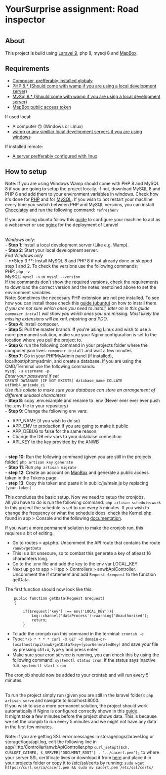 <p align="center"><h1>YourSurprise assignment: Road inspector<h1></p>

## About

This project is build using [Laravel 9](https://laravel.com/), php 8, mysql 8 and [MapBox](https://www.mapbox.com/).

## Requirements
- [Composer, prefferably installed globaly](https://getcomposer.org/download/)
- [PHP 8.* (Should come with wamp if you are using a local development server)](https://www.php.net/downloads)
- [MySql 8.* (Should come with wamp if you are using a local development server)](https://www.mysql.com/)
- [MapBox public access token](https://www.mapbox.com/)

If used local:
- A computer 🙃 (Windows or Linux)
- [wamp or any similiar local development servers if you are using windows](https://www.wampserver.com/en/download-wampserver-64bits/)

If installed remote:
- [A server prefferably configured with linux](https://www.ibm.com/nl-en/it-infrastructure/servers?utm_content=SRCWW&p1=Search&p4=43700068028831511&p5=p&gclid=CjwKCAjw0a-SBhBkEiwApljU0rJ6KR7_kgbR2_Y5UAEfMzWWJyQ6myY4FJVOGwVp6wt1HS-YOJOrZhoCy08QAvD_BwE&gclsrc=aw.ds)

## How to setup

Note: If you are using Windows Wamp should come with PHP 8 and MySQL 8 if you are going to setup the project locally. If not, download MySQL 8 and PHP 8 and add them to your environment variables in windows. Check how it's done for [PHP](https://www.php.net/manual/en/faq.installation.php) and for [MySQL](https://stackoverflow.com/questions/5920136/mysql-is-not-recognised-as-an-internal-or-external-command-operable-program-or-b).
If you wish to not restart your machine every time you switch between PHP and MySQL versions, you can install [Chocolatey](https://chocolatey.org/install) and run the following command: ```refreshenv```

If you are using ubuntu follow this [guide](https://linuxhint.com/install_apache_web_server_ubuntu/) to configure your machine to act as a webserver or use [nginx](https://laravel.com/docs/9.x/deployment) for the deployment of Laravel

<br>*Windows only:*
<br>- **Step 1**: Install a local development server (Like e.g. Wamp).
<br>- **Step 2**: Start your local development server.
<br>*End Windows only*
<br>- **Step 3 **: Install MySQL 8 and PHP 8 if not already done or skipped step 1 and 2. To check the versions use the following commands:
<br>PHP: ```php -v```
<br>MySQL: ```mysql -v``` or ```mysql --version```
<br>If the commands don't show the required versions, check the requirements to download the correct version and the notes mentoined above to set the environment variables.
<br>Note: Sometimes the neccesary PHP extension are not pre installed. To see how you can install those check this [guide (ubuntu)](https://computingforgeeks.com/how-to-install-php-on-ubuntu-2/) on how to install them. *If you are not sure which ones you need to install, later on in this guide ```composer install``` will show you which ones you are missing. Most likely the missing extensions will be xml, mbstring and PDO*.
<br>- **Step 4**: Install composer.
<br>- **Step 5**: Pull the master branch. If you're using Linux and wish to use a more permanent solution, make sure your Nginx configuration is set to the location where you pull the project to.
<br>- **Step 6**: run the following command in your projects folder where the composer.json lives: ```composer install``` and wait a few minutes
<br>- **Step 7**: Go in your PHPMyAdmin panel (if installed), localhost/phpmyadmin, and create a database. If you are using the CMD/Terminal use the following commands:
<br>```mysql -u username -p```
<br>*Enter your password if set*
<br>```CREATE DATABASE [IF NOT EXISTS] database_name COLLATE utf8mb4_unicode_ci```
<br>*Use this collate to make sure your database can store an arrangement of different unuasal charachters*
<br>- **Step 8**: copy .env.example and rename to .env (Never ever ever ever push the .env file to your repository)
<br>- **Step 9**: Change the following env vars:
   
   - APP_NAME (if you wish to do so)
   - APP_ENV to production if you are going to make it public
   - APP_DEBUG to false for the same reason
   - Change the DB env vars to your database connection
   - API_KEY to the key provided by the ANWB
   
<br>- **step 10**: Run the following command (given you are still in the projects folder) ```php artisan key:generate```
<br>- **Step 11**: Run ```php artisan migrate```
<br>- **step 12**: Create an account on [MapBox](https://www.mapbox.com/) and generate a public access token in the Tokens page.
<br>- **step 13**: Copy this token and paste it in public/js/main.js by replacing ```[your-token]```

This concludes the basic setup. Now we need to setup the cronjobs.
<br> All you have to do is run the following command: ```php artisan schedule:work```
<br> In this project the schedule is set to run every 5 minutes. If you wish to change the frequency or what the schedule does, check the Kernel.php found in app > Console and the following [documentation](https://laravel.com/docs/9.x/scheduling#defining-schedules).

If you want a more permanent solution to make the cronjob run, this requires a bit of editing.
- Go to routes > api.php. Uncomment the API route that contains the route ```/anwb/getData``` 
- This is a bit unsecure, so to combat this generate a key of atleast 16 charachters long.
- Go to the .env file and add the key to the env var LOCAL_KEY.
- Next up go to app > Htpp > Controllers > anwbApiController. Uncomment the if statement and add ```Request $request``` to the function getData.

The first function should now look like this:
``` 
    public function getData(Request $request)
    {

        if($request['key'] !== env('LOCAL_KEY')){
            Log::channel('dataProcess')->warning('Unauthorised');
            return;
        }
```
- To add the cronjob run this command in the terminal: ```crontab -e```
- Type: ```*/5 * * * * curl -X GET -d domain-or-localhost/api/anwb/getData?key=[yourGeneratedKey]``` and save your file by pressing ctrl+x, type y and press enter.
- Make sure your cron service is running, you can check this by using the following command: ```systemctl status cron```. If the status says inactive run: ```systemctl start cron```

The cronjob should now be added to your crontab and will run every 5 minutes.

<br>To run the project simply run (given you are still in the laravel folder): ```php artisan serve``` and navigate to localhost:8000.
<br>If you wish to use a more permanent solution, the project should work automatically if Nginx is configured correctly shown in this [guide](https://laravel.com/docs/9.x/deployment).
<br>It might take a few minutes before the project shows data. This is because we set the cronjob to run every 5 minutes and we might not have any data in the first few minutes.

Note: if you are getting SSL error messages in storage/logs/laravel.log or storage/logs/api.log, edit the following line in app/Http/Controller/anwbApiController.php
```curl_setopt($ch, CURLOPT_CAINFO, $_SERVER['DOCUMENT_ROOT'] . "../cacert.pem");``` to where your server SSL certificate lives or download it from [here](https://curl.se/docs/caextract.html) and place it in your projects folder or copy it to /etc/ssl/certs by running: ```sudo wget https://curl.se/ca/cacert.pem && sudo mv cacert.pem /etc/ssl/certs/```

